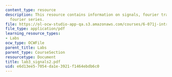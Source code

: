 ```yaml
---
content_type: resource
description: This resource contains information on signals, fourier transform, and
  fourier series.
file: https://ol-ocw-studio-app-qa.s3.amazonaws.com/courses/6-071j-introduction-to-electronics-signals-and-measurement-spring-2006/e6d13ee57054da1e3921f1464ebdb6c0_lab3_signals2.pdf
file_type: application/pdf
learning_resource_types:
- Labs
ocw_type: OCWFile
parent_title: Labs
parent_type: CourseSection
resourcetype: Document
title: lab3_signals2.pdf
uid: e6d13ee5-7054-da1e-3921-f1464ebdb6c0
---
```

